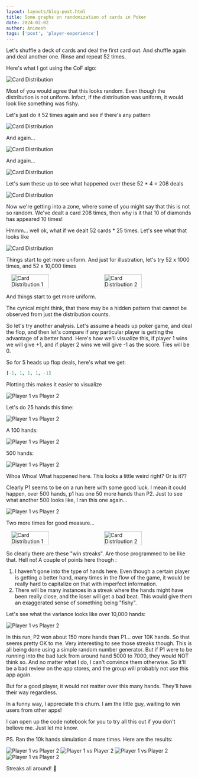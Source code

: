 ```yaml
---
layout: layouts/blog-post.html
title: Some graphs on randomization of cards in Poker
date: 2024-02-02
author: Animesh
tags: ['post', 'player-experience']
---
```

Let's shuffle a deck of cards and deal the first card out. And shuffle again and deal another one. Rinse and repeat 52 
times.

Here's what I got using the CoF algo:

![Card Distribution](/images/card-randomization/deal_1_card_n_52.png)

Most of you would agree that this looks random. Even though the distribution is not uniform. Infact, if the 
distribution was uniform, it would look like something was fishy.

Let's just do it 52 times again and see if there's any pattern

![Card Distribution](/images/card-randomization/deal_2_card_n_52.png)

And again...

![Card Distribution](/images/card-randomization/deal_3_card_n_52.png)

And again...

![Card Distribution](/images/card-randomization/deal_4_card_n_52.png)

Let's sum these up to see what happened over these 52 * 4 = 208 deals

![Card Distribution](/images/card-randomization/deal_card_n_52_sum_4.png)

Now we're getting into a zone, where some of you might say that this is not so random. We've dealt a card
208 times, then why is it that 10 of diamonds has appeared 10 times!

Hmmm... well ok, what if we dealt 52 cards * 25 times. Let's see what that looks like

![Card Distribution](/images/card-randomization/deal_1_card_n_52x25.png)

Things start to get more uniform. And just for illustration, let's try 52 x 1000 times, and 52 x 10,000 times

<div style="display: flex; justify-content: space-around;">
    <img src="/images/card-randomization/deal_1_card_n_52x1000.png" alt="Card Distribution 1" style="width: 45%;">
    <img src="/images/card-randomization/deal_1_card_n_52x10000.png" alt="Card Distribution 2" style="width: 45%;">
</div>

And things start to get more uniform.

The cynical might think, that there may be a hidden pattern that cannot be observed from just the 
distribution counts. 

So let's try another analysis. Let's assume a heads up poker game, and deal the flop, and then let's compare 
if any particular player is getting the advantage of a better hand. Here's how we'll visualize this, if player 1 wins
we will give +1, and if player 2 wins we will give -1 as the score. Ties will be 0.

So for 5 heads up flop deals, here's what we get:
```yaml
[-1, 1, 1, 1, -1]
```
Plotting this makes it easier to visualize

![Player 1 vs Player 2](/images/card-randomization/p1_v_p2_n_5.png)

Let's do 25 hands this time:

![Player 1 vs Player 2](/images/card-randomization/p1_v_p2_n_25.png)

A 100 hands:

![Player 1 vs Player 2](/images/card-randomization/p1_v_p2_n_100.png)

500 hands:

![Player 1 vs Player 2](/images/card-randomization/p1_v_p2_n_500.png)

Whoa Whoa! What happened here. This looks a little weird right? Or is it??

Clearly P1 seems to be on a run here with some good luck. I mean it could happen, over 500 hands, p1 has one 
50 more hands than P2. Just to see what another 500 looks like, I ran this one again...

![Player 1 vs Player 2](/images/card-randomization/p1_v_p2_n_500_2.png)

Two more times for good measure...

<div style="display: flex; justify-content: space-around;">
    <img src="/images/card-randomization/p1_v_p2_n_500_3.png" alt="Card Distribution 1" style="width: 45%;">
    <img src="/images/card-randomization/p1_v_p2_n_500_4.png" alt="Card Distribution 2" style="width: 45%;">
</div>

So clearly there are these "win streaks". Are those programmed to be like that. Hell no! A couple of points
here though :
1. I haven't gone into the type of hands here. Even though a certain player is getting a better hand, many 
   times in the flow of the game, it would be really hard to capitalize on that with imperfect information.
2. There will be many instances in a streak where the hands might have been really close, and the loser will
   get a bad beat. This would give them an exaggerated sense of something being "fishy".

Let's see what the variance looks like over 10,000 hands:

![Player 1 vs Player 2](/images/card-randomization/p1_v_p2_n_10000.png)

In this run, P2 won about 150 more hands than P1... over 10K hands. So that seems pretty OK to me. Very interesting
to see those streaks though. This is all being done using a simple random number generator. But if 
P1 were to be running into the bad luck from around hand 5000 to 7000, they would NOT think so. And no matter
what I do, I can't convince them otherwise. So it'll be a bad review on the app stores, and the group will 
probably not use this app again.

But for a good player, it would not matter over this many hands. They'll have their way regardless.

In a funny way, I appreciate this churn. I am the little guy, waiting to win users from other apps!

I can open up the code notebook for you to try all this out if you don't believe me. Just let me know.

PS. Ran the 10k hands simulation 4 more times. Here are the results:

![Player 1 vs Player 2](/images/card-randomization/p1_v_p2_n_10000_2.png)
![Player 1 vs Player 2](/images/card-randomization/p1_v_p2_n_10000_3.png)
![Player 1 vs Player 2](/images/card-randomization/p1_v_p2_n_10000_4.png)
![Player 1 vs Player 2](/images/card-randomization/p1_v_p2_n_10000_5.png)

Streaks all around! 🤷‍
